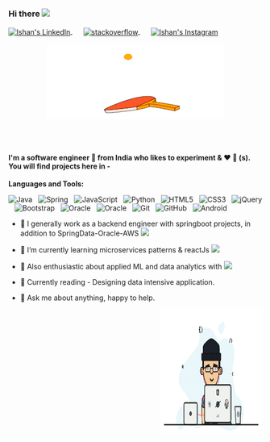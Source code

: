 ### Hi there <img src="https://media.giphy.com/media/hvRJCLFzcasrR4ia7z/giphy.gif" width="25px">

<p>
<a href="https://www.linkedin.com/in/ishan-das-28819064/" style='margin-right:10px'>
  <img align="center" alt="Ishan's LinkedIn" height="22px" width="22px" src="https://cdn.jsdelivr.net/npm/simple-icons@v3/icons/linkedin.svg" />
</a>
&nbsp;&nbsp;
<a href="" target="_blank" style='margin-right:10px'>
    <img align="center" src="https://cdn.jsdelivr.net/npm/simple-icons@3.0.1/icons/stackoverflow.svg" alt="stackoverflow" height="22px" width="22px" />
</a>
&nbsp;&nbsp;
<a href="https://www.instagram.com/insta.ishan/">
  <img align="center" alt="Ishan's Instagram" height="22px" width="22px" src="https://cdn.jsdelivr.net/npm/simple-icons@v3/icons/instagram.svg" />
</a>
</P>



<p align="center" >
  <a href="">
    <img align="center" alt="Loading" height="150px" width="70%" src="https://github.com/ishandas387/ishandas387/blob/master/XKnzuOh.gif" />
  </a>
</p>



</br>
</br>





#### I'm a software engineer 🚀 from India who likes to experiment & :heart: :dog: (s). You will find projects here in -

**Languages and Tools:** 

![Java](https://img.shields.io/static/v1?message=Java&logo=java&labelColor=5c5c5c&color=1182c3&logoColor=white&label=%20)&nbsp;&nbsp;
![Spring](https://img.shields.io/static/v1?message=Spring&logo=Spring&labelColor=green&color=1182c3&logoColor=white&label=%20)&nbsp;&nbsp;
![JavaScript](https://img.shields.io/static/v1?message=Javascript&logo=javascript&labelColor=red&color=1182c3&logoColor=white&label=%20)&nbsp;&nbsp;
![Python](https://img.shields.io/badge/-Python-black?logo=Python&style=social)&nbsp;&nbsp;
![HTML5](https://img.shields.io/badge/-HTML5-black?logo=html5&labelColor=5c5c5c&color=1182c3)&nbsp;&nbsp;
![CSS3](https://img.shields.io/static/v1?message=CSS3&logo=CSS3&labelColor=5c5c5c&color=1182c3&logoColor=white&label=%20)&nbsp;&nbsp;
![jQuery](https://img.shields.io/static/v1?message=jQuery&logo=jQuery&labelColor=yellow&color=1182c3&logoColor=white&label=%20)&nbsp;&nbsp;
![Bootstrap](https://img.shields.io/static/v1?message=Bootstrap&logo=Bootstrap&labelColor=red&color=1182c3&logoColor=white&label=%20)&nbsp;&nbsp;
![Oracle](https://img.shields.io/static/v1?message=Oracle&logo=Oracle&labelColor=orange&color=1182c3&logoColor=white&label=%20)&nbsp;&nbsp;
![Oracle](https://img.shields.io/static/v1?message=MongoDb&logo=MongoDB&labelColor=orange&color=1182c3&logoColor=white&label=%20)&nbsp;&nbsp;
![Git](https://img.shields.io/badge/-Git-black?logo=git&style=social)&nbsp;&nbsp;
![GitHub](https://img.shields.io/badge/-GitHub-black?logo=github&style=social)&nbsp;&nbsp;
![Android](https://img.shields.io/badge/-Android-black?logo=android&style=social)&nbsp;&nbsp;


- 🔭 I generally work as a backend engineer with springboot projects, in addition to SpringData-Oracle-AWS <code><img height="20" src="https://img.shields.io/static/v1?message=SpringBoot&logo=Spring&labelColor=green&color=1182c3&logoColor=white&label=%20"></code>


- 🌱 I’m currently learning microservices patterns & reactJs <code><img height="20" src="https://img.shields.io/static/v1?message=React&logo=react&labelColor=5c5c5c&color=1182c3&logoColor=white&label=%20"></code>
 
- 🌱 Also enthusiastic about applied ML and data analytics with <code><img height="20" src="https://img.shields.io/static/v1?message=Python&logo=Python&labelColor=violet&color=1182c3&logoColor=white&label=%20"></code>
 
- :book: Currently reading - Designing data intensive application.

- 💬 Ask me about anything, happy to help.




<div>
   <img align="right" alt="me" height="250px" width="40%" src="https://github.com/ishandas387/ishandas387/blob/master/0_gqO3slLmGb4mUeje.gif" />
</div>
<!--
**ishandas387/ishandas387** is a ✨ _special_ ✨ repository because its `README.md` (this file) appears on your GitHub profile.

Here are some ideas to get you started:

- 🔭 I’m currently working on ...
- 🌱 I’m currently learning ...
- 👯 I’m looking to collaborate on ...
- 🤔 I’m looking for help with ...
- 💬 Ask me about ...
- 📫 How to reach me: ...
- 😄 Pronouns: ...
- ⚡ Fun fact: ...
-->
